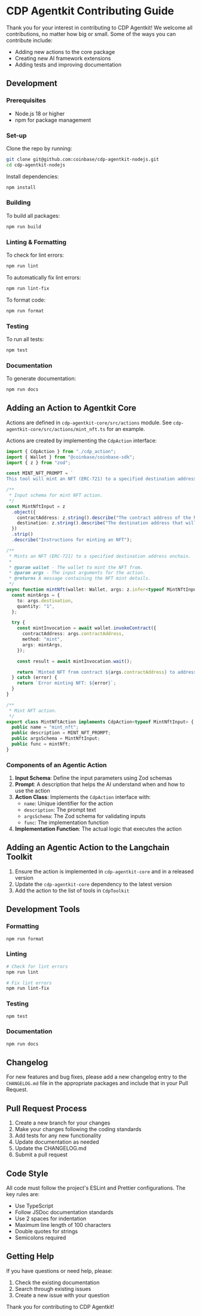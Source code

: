 # CDP Agentkit Contributing Guide

Thank you for your interest in contributing to CDP Agentkit! We welcome all contributions, no matter how big or small. Some of the ways you can contribute include:
- Adding new actions to the core package
- Creating new AI framework extensions
- Adding tests and improving documentation

## Development

### Prerequisites
- Node.js 18 or higher
- npm for package management

### Set-up

Clone the repo by running:

```bash
git clone git@github.com:coinbase/cdp-agentkit-nodejs.git
cd cdp-agentkit-nodejs
```

Install dependencies:

```bash
npm install
```

### Building

To build all packages:

```bash
npm run build
```

### Linting & Formatting

To check for lint errors:

```bash
npm run lint
```

To automatically fix lint errors:

```bash
npm run lint-fix
```

To format code:

```bash
npm run format
```

### Testing

To run all tests:

```bash
npm test
```

### Documentation

To generate documentation:

```bash
npm run docs
```

## Adding an Action to Agentkit Core

Actions are defined in `cdp-agentkit-core/src/actions` module. See `cdp-agentkit-core/src/actions/mint_nft.ts` for an example.

Actions are created by implementing the `CdpAction` interface:

```typescript
import { CdpAction } from "./cdp_action";
import { Wallet } from "@coinbase/coinbase-sdk";
import { z } from "zod";

const MINT_NFT_PROMPT = `
This tool will mint an NFT (ERC-721) to a specified destination address onchain via a contract invocation. It takes the contract address of the NFT onchain and the destination address onchain that will receive the NFT as inputs. Do not use the contract address as the destination address. If you are unsure of the destination address, please ask the user before proceeding.`;

/**
 * Input schema for mint NFT action.
 */
const MintNftInput = z
  .object({
    contractAddress: z.string().describe("The contract address of the NFT to mint"),
    destination: z.string().describe("The destination address that will receive the NFT"),
  })
  .strip()
  .describe("Instructions for minting an NFT");

/**
 * Mints an NFT (ERC-721) to a specified destination address onchain.
 *
 * @param wallet - The wallet to mint the NFT from.
 * @param args - The input arguments for the action.
 * @returns A message containing the NFT mint details.
 */
async function mintNft(wallet: Wallet, args: z.infer<typeof MintNftInput>): Promise<string> {
  const mintArgs = {
    to: args.destination,
    quantity: "1",
  };

  try {
    const mintInvocation = await wallet.invokeContract({
      contractAddress: args.contractAddress,
      method: "mint",
      args: mintArgs,
    });

    const result = await mintInvocation.wait();

    return `Minted NFT from contract ${args.contractAddress} to address ${args.destination} on network ${wallet.getNetworkId()}.\nTransaction hash for the mint: ${result.getTransaction().getTransactionHash()}\nTransaction link for the mint: ${result.getTransaction().getTransactionLink()}`;
  } catch (error) {
    return `Error minting NFT: ${error}`;
  }
}

/**
 * Mint NFT action.
 */
export class MintNftAction implements CdpAction<typeof MintNftInput> {
  public name = "mint_nft";
  public description = MINT_NFT_PROMPT;
  public argsSchema = MintNftInput;
  public func = mintNft;
}
```

### Components of an Agentic Action

1. **Input Schema**: Define the input parameters using Zod schemas
2. **Prompt**: A description that helps the AI understand when and how to use the action
3. **Action Class**: Implements the `CdpAction` interface with:
   - `name`: Unique identifier for the action
   - `description`: The prompt text
   - `argsSchema`: The Zod schema for validating inputs
   - `func`: The implementation function
4. **Implementation Function**: The actual logic that executes the action

## Adding an Agentic Action to the Langchain Toolkit

1. Ensure the action is implemented in `cdp-agentkit-core` and in a released version
2. Update the `cdp-agentkit-core` dependency to the latest version
3. Add the action to the list of tools in `CdpToolkit`

## Development Tools

### Formatting
```bash
npm run format
```

### Linting
```bash
# Check for lint errors
npm run lint

# Fix lint errors
npm run lint-fix
```

### Testing
```bash
npm test
```

### Documentation
```bash
npm run docs
```

## Changelog

For new features and bug fixes, please add a new changelog entry to the `CHANGELOG.md` file in the appropriate packages and include that in your Pull Request.

## Pull Request Process

1. Create a new branch for your changes
2. Make your changes following the coding standards
3. Add tests for any new functionality
4. Update documentation as needed
5. Update the CHANGELOG.md
6. Submit a pull request

## Code Style

All code must follow the project's ESLint and Prettier configurations. The key rules are:
- Use TypeScript
- Follow JSDoc documentation standards
- Use 2 spaces for indentation
- Maximum line length of 100 characters
- Double quotes for strings
- Semicolons required

## Getting Help

If you have questions or need help, please:
1. Check the existing documentation
2. Search through existing issues
3. Create a new issue with your question

Thank you for contributing to CDP Agentkit!
